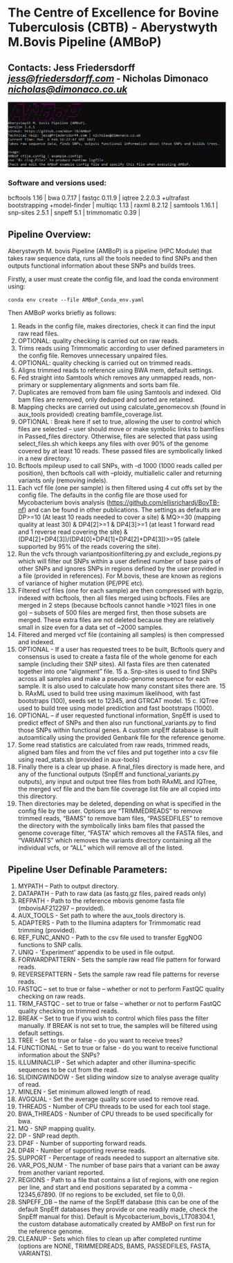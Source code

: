 # The Centre of Excellence for Bovine Tuberculosis (CBTB) - Aberystwyth M.Bovis Pipeline (AMBoP)
## Contacts: Jess Friedersdorff  *jess@friedersdorff.com* - Nicholas Dimonaco *nicholas@dimonaco.co.uk*

![splash_screen](splash_screen_AMBoP_1.6.1.PNG)

### Software and versions used:
bcftools  1.16 | 
bwa  0.7.17 |
fastqc  0.11.9 |
iqtree  2.2.0.3 
+ultrafast bootstrapping
+model-finder |
multiqc  1.13 |
raxml  8.2.12 |
samtools  1.16.1 |
snp-sites  2.5.1 |
snpeff  5.1 |
trimmomatic  0.39 |



## Pipeline Overview: 
Aberystwyth M. bovis Pipeline (AMBoP) is a pipeline (HPC Module) that takes raw sequence data, runs all the tools needed to find SNPs and 
then outputs functional information about these SNPs and builds trees.

Firstly, a user must create the config file, and load the conda environment using:
```
conda env create --file AMBoP_Conda_env.yaml
```
Then AMBoP works briefly as follows:
1. Reads in the config file, makes directories, check it can find the input raw read files.
2. OPTIONAL: quality checking is carried out on raw reads. 
3. Trims reads using Trimmomatic according to user defined parameters in the config file. Removes unnecessary unpaired files.
4. OPTIONAL: quality checking is carried out on trimmed reads. 
5. Aligns trimmed reads to reference using BWA mem, default settings.
6. Fed straight into Samtools which removes any unmapped reads, non-primary or supplementary alignments and sorts bam file.
7. Duplicates are removed from bam file using Samtools and indexed. Old bam files are removed, only deduped and sorted are retained.
8. Mapping checks are carried out using calculate_genomecov.sh (found in aux_tools provided) creating bamfile_coverage.list.
9. OPTIONAL : Break here if set to true, allowing the user to control which files are selected – user should move or make symbolic links to bamfiles in Passed_files directory. Otherwise, files are selected that pass using select_files.sh which keeps any files with over 90% of the genome covered by at least 10 reads. These passed files are symbolically linked in a new directory.
10. Bcftools mpileup used to call SNPs, with -d 1000 (1000 reads called per position), then bcftools call with –ploidy, multiallelic caller and returning variants only (removing indels).
11. Each vcf file (one per sample) is then filtered using 4 cut offs set by the config file. The defaults in the config file are those used for Mycobacterium bovis analysis (https://github.com/ellisrichardj/BovTB-nf) and can be found in other publications. The settings as defaults are DP>=10 (At least 10 reads needed to cover a site) & MQ>=30 (mapping quality at least 30) & DP4[2]>=1 & DP4[3]>=1 (at least 1 forward read and 1 reverse read covering the site) & (DP4[2]+DP4[3])/(DP4[0]+DP4[1]+DP4[2]+DP4[3])>=95 (allele supported by 95% of the reads covering the site).  
12. Run the vcfs through variantpositionfiltering.py and exclude_regions.py which will filter out SNPs within a user defined number of base pairs of other SNPs and ignores SNPs in regions defined by the user provided in a file (provided in references). For M.bovis, these are known as regions of variance of higher mutation (PE/PPE etc). 
13. Filtered vcf files (one for each sample) are then compressed with bgzip, indexed with bcftools, then all files merged using bcftools. Files are merged in 2 steps (because bcftools cannot handle >1021 files in one go) – subsets of 500 files are merged first, then those subsets are merged. These extra files are not deleted because they are relatively small in size even for a data set of ~2000 samples.
14. Filtered and merged vcf file (containing all samples) is then compressed and indexed.
15. OPTIONAL - If a user has requested trees to be built, Bcftools query and consensus is used to create a fasta file of the whole genome for each sample (including their SNP sites). All fasta files are then catenated together into one “alignment” file. 
15 a. Snp-sites is used to find SNPs across all samples and make a pseudo-genome sequence for each sample. It is also used to calculate how many constant sites there are.
15 b. RAxML used to build tree using maximum likelihood, with fast bootstraps (100), seeds set to 12345, and GTRCAT model.
15 c. IQTree used to build tree using model prediction and fast bootstraps (1000).
16. OPTIONAL – if user requested functional information,  SnpEff is used to predict effect of SNPs and then also run functional_variants.py to find those SNPs within functional genes. A custom snpEff database is built autoamtically using the provided Genbank file for the reference genome.
17. Some read statistics are calculated from raw reads, trimmed reads, aligned bam files and from the vcf files and put together into a csv file using read_stats.sh (provided in aux-tools)
18. Finally there is a clear up phase. A final_files directory is made here, and any of the functional outputs (SnpEff and functional_variants.py outputs), any input and output tree files from both RAxML and IQTree, the merged vcf file and the bam file coverage list file are all copied into this directory.
19. Then directories may be deleted, depending on what is specified in the config file by the user. Options are “TRIMMEDREADS” to remove trimmed reads, “BAMS” to remove bam files, “PASSEDFILES” to remove the directory with the symbolically links bam files that passed the genome coverage filter, “FASTA” which removes all the FASTA files, and “VARIANTS” which removes the variants directory containing all the individual vcfs, or “ALL” which will remove all of the listed.

## Pipeline User Definable Parameters:

1.	MYPATH – Path to output directory.
2.	DATAPATH - Path to raw data (as fastq.gz files, paired reads only)
3.	REFPATH - Path to the reference mbovis genome fasta file (mbovisAF212297 – provided).
4.	AUX_TOOLS - Set path to where the aux_tools directory is.
5.	ADAPTERS - Path to the Illumina adapters for Trimmomatic read trimming (provided).
6.	REF_FUNC_ANNO - Path to the csv file used to transfer EggNOG functions to SNP calls.
7.	UNIQ - 'Experiment' appendix to be used in file output.
8.	FORWARDPATTERN - Sets the sample raw read file pattern for forward reads.
9.	REVERSEPATTERN - Sets the sample raw read file patterns for reverse reads.
10.	FASTQC – set to true or false – whether or not to perform FastQC quality checking on raw reads.
11.	TRIM_FASTQC - set to true or false – whether or not to perform FastQC quality checking on trimmed reads.
12.	BREAK – Set to true if you wish to control which files pass the filter manually. If BREAK is not set to true, the samples will be filtered using default settings.
13.	TREE - Set to true or false - do you want to receive trees?
14.	FUNCTIONAL - Set to true or false - do you want to receive functional information about the SNPs?
15.	ILLUMINACLIP - Set which adapter and other illumina-specific sequences to be cut from the read.
16.	SLIDINGWINDOW - Set sliding window size to analyse average quality of read.
17.	MINLEN - Set minimum allowed length of read.
18.	AVGQUAL - Set the average quality score used to remove read.
19.	THREADS - Number of CPU threads to be used for each tool stage.
20.	BWA_THREADS - Number of CPU threads to be used specifically for bwa.
21.	MQ - SNP mapping quality.
22.	DP - SNP read depth.
23.	DP4F - Number of supporting forward reads.
24.	DP4R - Number of supporting reverse reads.
25.	SUPPORT - Percentage of reads needed to support an alternative site.
26.	VAR_POS_NUM - The number of base pairs that a variant can be away from another variant reported.
27.	REGIONS - Path to a file that contains a list of regions, with one region per line, and start and end positions separated by a comma - 12345,67890. (If no regions to be excluded, set file to 0,0).
28.	SNPEFF_DB – the name of the SnpEff database (this can be one of the default SnpEff databases they provide or one readily made, check the SnpEff manual for this). Default is Mycobacterium_bovis_LT708304.1, the custom database automatically created by AMBoP on first run for the reference genome.
29.	CLEANUP - Sets which files to clean up after completed runtime (options are NONE, TRIMMEDREADS, BAMS, PASSEDFILES, FASTA, VARIANTS).


